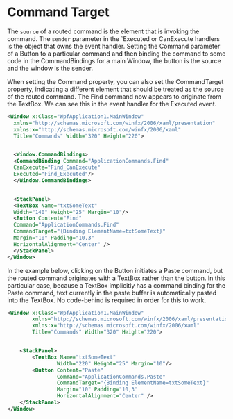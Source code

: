 # Command Target

The `source` of a routed command is the element that is invoking the command. The `sender` parameter in the `Executed or CanExecute handlers is the object that owns the event handler. Setting the Command parameter of a Button to a particular command and then binding the command to some code in the CommandBindings for a main Window, the button is the source and the window is the sender.

When setting the Command property, you can also set the CommandTarget property, indicating a different element that should be treated as the source of the routed command. The Find command now appears to originate from the TextBox. We can see this in the event handler for the Executed event.

```xml
<Window x:Class="WpfApplication1.MainWindow"
  xmlns="http://schemas.microsoft.com/winfx/2006/xaml/presentation"
  xmlns:x="http://schemas.microsoft.com/winfx/2006/xaml"
  Title="Commands" Width="320" Height="220">


  <Window.CommandBindings>
  <CommandBinding Command="ApplicationCommands.Find"
  CanExecute="Find_CanExecute"
  Executed="Find_Executed"/>
  </Window.CommandBindings>


  <StackPanel>
  <TextBox Name="txtSomeText"
  Width="140" Height="25" Margin="10"/>
  <Button Content="Find"
  Command="ApplicationCommands.Find"
  CommandTarget="{Binding ElementName=txtSomeText}"
  Margin="10" Padding="10,3"
  HorizontalAlignment="Center" />
  </StackPanel>
</Window>
```

In the example below, clicking on the Button initiates a Paste command, but the routed command originates with a TextBox rather than the button. In this particular case, because a TextBox implicitly has a command binding for the Paste command, text currently in the paste buffer is automatically pasted into the TextBox. No code-behind is required in order for this to work.

```xml
<Window x:Class="WpfApplication1.MainWindow"
        xmlns="http://schemas.microsoft.com/winfx/2006/xaml/presentation"
        xmlns:x="http://schemas.microsoft.com/winfx/2006/xaml"
        Title="Commands" Width="320" Height="220">


    <StackPanel>
        <TextBox Name="txtSomeText"
                Width="220" Height="25" Margin="10"/>
        <Button Content="Paste"
                Command="ApplicationCommands.Paste"
                CommandTarget="{Binding ElementName=txtSomeText}"
                Margin="10" Padding="10,3"
                HorizontalAlignment="Center" />
    </StackPanel>
</Window>
```
<!--stackedit_data:
eyJoaXN0b3J5IjpbMTg5ODM5OTg0MiwtODU5NDg3MzY0XX0=
-->